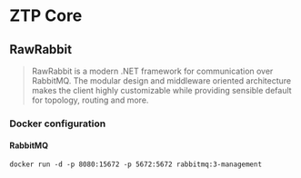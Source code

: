 # ZTP Core

## RawRabbit

> RawRabbit is a modern .NET framework for communication over RabbitMQ. The modular design and middleware oriented architecture makes the client highly customizable while providing sensible default for topology, routing and more. 

### Docker configuration

#### RabbitMQ

    docker run -d -p 8080:15672 -p 5672:5672 rabbitmq:3-management
